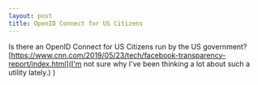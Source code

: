 ```yaml
---
layout: post
title: OpenID Connect for US Citizens
---
```


Is there an OpenID Connect for US Citizens run by the US government? [https://www.cnn.com/2019/05/23/tech/facebook-transparency-report/index.html](I'm not sure why I've been thinking a lot about
such a utility lately.) </sarcasm>)

